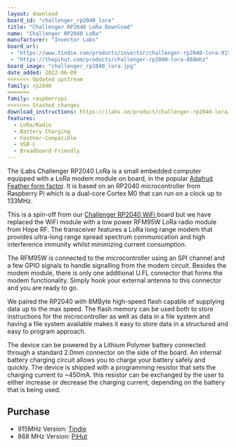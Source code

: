 ```yaml
---
layout: download
board_id: "challenger_rp2040_lora"
title: "Challenger RP2040 LoRa Download"
name: "Challenger RP2040 LoRa"
manufacturer: "Invector Labs"
board_url:
 - "https://www.tindie.com/products/invector/challenger-rp2040-lora-915mhz/"
 - "https://thepihut.com/products/challenger-rp2040-lora-868mhz"
board_image: "challenger_rp2040_lora.jpg"
date_added: 2022-06-09
<<<<<<< Updated upstream
family: rp2040
=======
family: raspberrypi
>>>>>>> Stashed changes
download_instructions: https://ilabs.se/product/challenger-rp2040-lora/#tab-getting-started
features:
  - LoRa/Radio
  - Battery Charging
  - Feather-Compatible
  - USB-C
  - Breadboard-Friendly
---
```


The iLabs Challenger RP2040 LoRa is a small embedded computer equipped with a LoRa modem module on board, in the popular [Adafruit Feather form factor](https://www.adafruit.com/?q=feather). It is based on an RP2040 microcontroller from Raspberry Pi which is a dual-core Cortex M0 that can run on a clock up to 133MHz.

This is a spin-off from our [Challenger RP2040 WiFi ](/board/challenger_rp2040_wifi/) board but we have replaced the WiFi module with a low power RFM95W LoRa radio module from Hope RF. The transceiver features a LoRa long range modem that provides ultra-long range spread spectrum communication and high interference immunity whilst minimizing current consumption.

The RFM95W is connected to the microcontroller using an SPI channel and a few GPIO signals to handle signalling from the modem circuit. Besides the modem module, there is only one additional U.FL connector that forms the modem functionality. Simply hook your external antenna to this connector and you are ready to go.

We paired the RP2040 with 8MByte high-speed flash capable of supplying data up to the max speed. The flash memory can be used both to store instructions for the microcontroller as well as data in a file system and having a file system available makes it easy to store data in a structured and easy to program approach.

The device can be powered by a Lithium Polymer battery connected through a standard 2.0mm connector on the side of the board. An internal battery charging circuit allows you to charge your battery safely and quickly. The device is shipped with a programming resistor that sets the charging current to ~450mA. this resistor can be exchanged by the user to either increase or decrease the charging current, depending on the battery that is being used.

## Purchase
* 915MHz Version: [Tindie](https://www.tindie.com/products/invector/challenger-rp2040-lora-915mhz/)
* 868 MHz Version: [PiHut](https://thepihut.com/products/challenger-rp2040-lora-868mhz)
